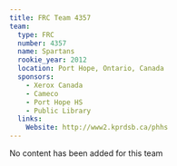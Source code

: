 ```yaml
---
title: FRC Team 4357
team:
  type: FRC
  number: 4357
  name: Spartans
  rookie_year: 2012
  location: Port Hope, Ontario, Canada
  sponsors:
    - Xerox Canada
    - Cameco
    - Port Hope HS
    - Public Library
  links:
    Website: http://www2.kprdsb.ca/phhs
---
```

No content has been added for this team
